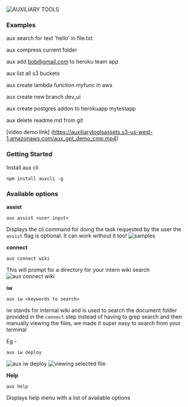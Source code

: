 ![AUXILIARY TOOLS](https://i.imgur.com/9goTi53.png)

### Examples
aux search for text 'hello' in file.txt

aux compress current folder

aux add bob@gmail.com to  heroku team app

aux list all s3 buckets

aux create lambda function myfunc in aws

aux create new branch dev_ui

aux create postgres addon to herokuapp mytestapp

aux delete readme.md from git

[video demo link] (https://auxiliarytoolsassets.s3-us-west-1.amazonaws.com/aux_gpt_demo_cmp.mp4)


### Getting Started
Install aux cli
```
npm install auxcli -g
```


### Available options
**assist**
```
aux assist <user input>
```
Displays the cli command for doing the task requested by the user
the `assist` flag is optional. It can work without it too!
![samples](https://auxiliarytoolsassets.s3-us-west-1.amazonaws.com/Screen+Shot+2020-08-09+at+12.44.45+PM.png)


**connect**
```
aux connect wiki
```
This will prompt for a directory for your intern wiki search
![aux connect wiki](https://auxiliarytoolsassets.s3-us-west-1.amazonaws.com/Screen+Shot+2020-08-09+at+12.35.31+PM.png)


**iw**
```
aux iw <keywords to search>
```
iw stands for internal wiki  and is used to search the document folder provided in the `connect` step
instead of having to grep search and then manually viewing the files, we made it super easy to search from your terminal

Eg - 
```
aux iw deploy
```
![aux iw deploy](https://auxiliarytoolsassets.s3-us-west-1.amazonaws.com/iwsearch.png)
![viewing selected file](https://auxiliarytoolsassets.s3-us-west-1.amazonaws.com/iwsearchless.png)


**Help**
```
aux help
```
Displays help menu with a list of available options

